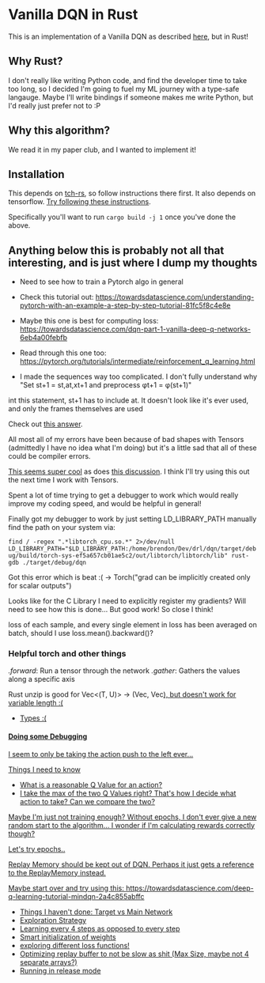 # Vanilla DQN in Rust

This is an implementation of a Vanilla DQN as described [here](https://www.cs.toronto.edu/~vmnih/docs/dqn.pdf), but in Rust!

## Why Rust?

I don't really like writing Python code, and find the developer time to take too long, so I decided I'm going to fuel my ML journey with a type-safe langauge. Maybe I'll write bindings if someone makes me write Python, but I'd really just prefer not to :P

## Why this algorithm?

We read it in my paper club, and I wanted to implement it!

## Installation

This depends on [tch-rs](https://github.com/LaurentMazare/tch-rs), so follow instructions there first.
It also depends on tensorflow. [Try following these instructions](https://github.com/tensorflow/rust).

Specifically you'll want to run `cargo build -j 1` once you've done the above.


## Anything below this is probably not all that interesting, and is just where I dump my thoughts
- Need to see how to train a Pytorch algo in general
- Check this tutorial out: https://towardsdatascience.com/understanding-pytorch-with-an-example-a-step-by-step-tutorial-81fc5f8c4e8e

- Maybe this one is best for computing loss: https://towardsdatascience.com/dqn-part-1-vanilla-deep-q-networks-6eb4a00febfb
- Read through this one too: https://pytorch.org/tutorials/intermediate/reinforcement_q_learning.html

- I made the sequences way too complicated. I don't fully understand why 
 "Set st+1 = st,at,xt+1 and preprocess φt+1 = φ(st+1)"
 
 int this statement, st+1 has to include at. It doesn't look like it's ever used, and only the frames themselves are used 
 
Check out [this answer](https://ai.stackexchange.com/questions/21692/how-to-convert-sequences-of-images-into-state-in-dqn).

All most all of my errors have been because of bad shapes with Tensors (admittedly I have no idea what I'm doing) but it's a little sad that all of these could be compiler errors.

[This seems super cool](https://github.com/jerry73204/rust-typed-tensor) as does [this discussion](https://internals.rust-lang.org/t/tensors-static-typing/13114/19). I think I'll try using this out the next time I work with Tensors.


Spent a lot of time trying to get a debugger to work which would really improve my coding speed, and would be helpful in general!

Finally got my debugger to work by just setting LD_LIBRARY_PATH manually
find the path on your system via:

`find / -regex ".*libtorch_cpu.so.*" 2>/dev/null`
`LD_LIBRARY_PATH="$LD_LIBRARY_PATH:/home/brendon/Dev/drl/dqn/target/debug/build/torch-sys-ef5a657cb01ae5c2/out/libtorch/libtorch/lib" rust-gdb ./target/debug/dqn`

Got this error which is beat :(
 -> Torch("grad can be implicitly created only for scalar outputs")
 
Looks like for the C Library I need to explicitly register my gradients? Will need to see how this
is done... But good work! So close I think!

loss of each sample, and every single element in loss has been averaged on batch, should I use loss.mean().backward()?


### Helpful torch and other things
*.forward*: Run a tensor through the network
*.gather*: Gathers the values along a specific axis

Rust unzip is good for Vec<(T, U)> -> (Vec<T>, Vec<U>), but doesn't work for variable length :(
- Types :(

#### Doing some Debugging

I seem to only be taking the action push to the left ever...

Things I need to know
- What is a reasonable Q Value for an action?
- I take the max of the two Q Values right? That's how I decide what action to take? Can we compare the two?

Maybe I'm just not training enough? Without epochs, I don't ever give a new random start to the algorithm... I wonder if I'm calculating rewards correctly though?

Let's try epochs..

Replay Memory should be kept out of DQN. Perhaps it just gets a reference to the ReplayMemory instead.

Maybe start over and try using this: https://towardsdatascience.com/deep-q-learning-tutorial-mindqn-2a4c855abffc
- Things I haven't done: Target vs Main Network
- Exploration Strategy
- Learning every 4 steps as opposed to every step
- Smart initialization of weights
- exploring different loss functions!
- Optimizing replay buffer to not be slow as shit (Max Size, maybe not 4 separate arrays?)
- Running in release mode




